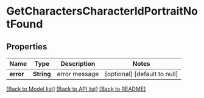 # GetCharactersCharacterIdPortraitNotFound

## Properties
Name | Type | Description | Notes
------------ | ------------- | ------------- | -------------
**error** | **String** | error message | [optional] [default to null]

[[Back to Model list]](../README.md#documentation-for-models) [[Back to API list]](../README.md#documentation-for-api-endpoints) [[Back to README]](../README.md)


